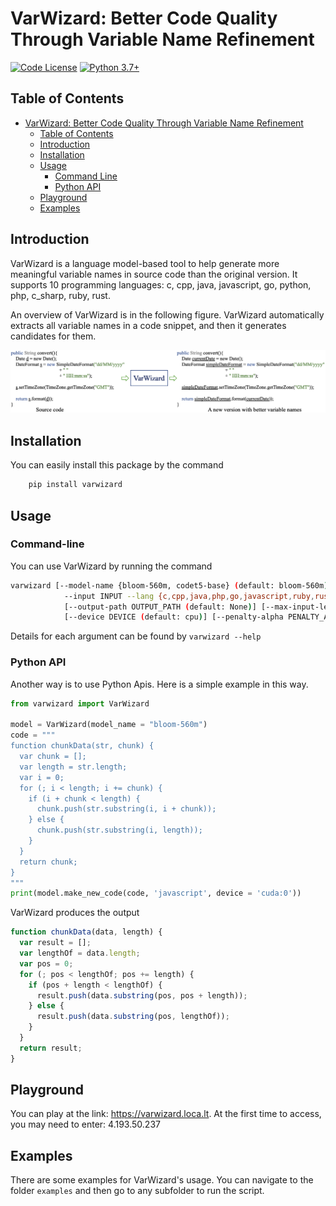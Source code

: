 # VarWizard: Better Code Quality Through Variable Name Refinement 
[![Code License](https://img.shields.io/badge/Code%20License-Apache_2.0-green.svg)](https://github.com/FSoft-AI4Code/VarWizard/blob/master/LICENSE) [![Python 3.7+](https://img.shields.io/badge/python-3.7+-blue.svg)](https://www.python.org/downloads/release/python-370/)

## Table of Contents

- [VarWizard: Better Code Quality Through Variable Name Refinement](#varwizard-better-code-quality-through-variable-name-refinement)
  - [Table of Contents](#table-of-contents)
  - [Introduction](#introduction)
  - [Installation](#installation)
  - [Usage](#usage)
	  - [Command Line](#command-line)
	  - [Python API](#python-api)
  - [Playground](#playground)
  - [Examples](#examples)
## Introduction

VarWizard is a language model-based tool to help generate more meaningful variable names in source code than the original version. It supports 10 programming languages: c, cpp, java, javascript, go, python, php, c\_sharp, ruby, rust.

An overview of VarWizard is in the following figure. VarWizard automatically extracts all variable names in a code snippet, and then
it generates candidates for them.
<p align="center">
  <img src="./assets/overview-pipeline.png" width="800px" alt="overview">
</p>


## Installation

You can easily install this package by the command
```bash
    pip install varwizard
```
## Usage
### Command-line
You can use VarWizard by running the command
```bash
varwizard [--model-name {bloom-560m, codet5-base} (default: bloom-560m)]
            --input INPUT --lang {c,cpp,java,php,go,javascript,ruby,rust,python,c_sharp} 
            [--output-path OUTPUT_PATH (default: None)] [--max-input-len MAX_INPUT_LEN (default: 400)]
            [--device DEVICE (default: cpu)] [--penalty-alpha PENALTY_ALPHA (default: 0.6)] [--top-k TOP_K (default: 4)] [--max-new-tokens MAX_NEW_TOKENS (default: 100)]
```
Details for each argument can be found by 
```varwizard --help```


### Python API
Another way is to use Python Apis. Here is a simple example in this way.
```python
from varwizard import VarWizard

model = VarWizard(model_name = "bloom-560m")
code = """
function chunkData(str, chunk) {
  var chunk = [];
  var length = str.length;
  var i = 0;
  for (; i < length; i += chunk) {
    if (i + chunk < length) {
      chunk.push(str.substring(i, i + chunk));
    } else {
      chunk.push(str.substring(i, length));
    }
  }
  return chunk;
}
"""
print(model.make_new_code(code, 'javascript', device = 'cuda:0'))
```
VarWizard produces the output
```javascript
function chunkData(data, length) {
  var result = [];
  var lengthOf = data.length;
  var pos = 0;
  for (; pos < lengthOf; pos += length) {
    if (pos + length < lengthOf) {
      result.push(data.substring(pos, pos + length));
    } else {
      result.push(data.substring(pos, lengthOf));
    }
  }
  return result;
} 
```
## Playground
You can play at the link: https://varwizard.loca.lt. At the first time to access, you may need to enter: 4.193.50.237
## Examples

There are some examples for VarWizard's usage. You can navigate to the folder `examples` and then go to any subfolder to run the script.
